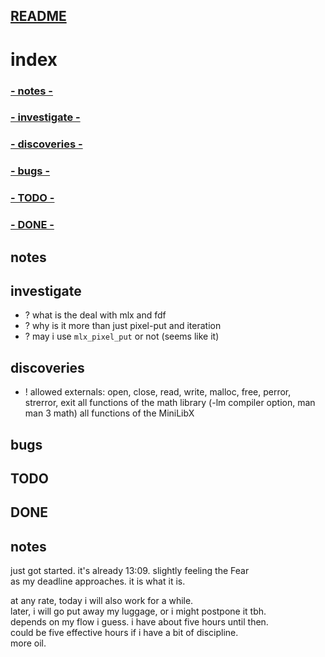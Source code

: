 ##	[README](README.md#index)  
#	index  

###	[- notes -](#notes)  
###	[- investigate -](#investigate)  
###	[- discoveries -](#discoveries)  
###	[- bugs -](#bugs)  
###	[- TODO -](#TODO)  
###	[- DONE -](#DONE)  

##	notes  

##	investigate

-	?	what is the deal with mlx and fdf
-	?	why is it more than just pixel-put and iteration
-	?	may i use `mlx_pixel_put` or not (seems like it)

##	discoveries
-	!	allowed externals:
	open, close, read, write,
		malloc, free, perror,
		strerror, exit
	all functions of the math
		library (-lm compiler option,
		man man 3 math)
	all functions of the MiniLibX

##	bugs

##	TODO

##	DONE

##	notes  
just got started. it's already 13:09. slightly feeling the Fear  
as my deadline approaches. it is what it is.  

at any rate, today i will also work for a while.  
later, i will go put away my luggage, or i might postpone it tbh.  
depends on my flow i guess. i have about five hours until then.  
could be five effective hours if i have a bit of discipline.  
more oil.  
